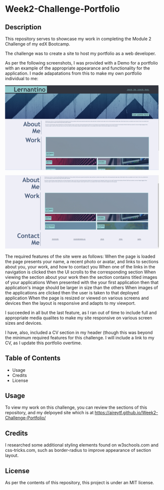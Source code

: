# Week2-Challenge-Portfolio

## Description

This repository serves to showcase my work in completing the Module 2 Challenge of my edX Bootcamp. 

The challenge was to create a site to host my portfolio as a web developer. 

As per the following screenshots, I was provided with a Demo for a portfolio with an example of the appropriate appearance and functionality for the application. I made adapatations from this to make my own portfolio individual to me: 

![Demo1](/images/Screenshot1.png)

![Demo2](/images/Screenshot2.png)

The required features of the site were as follows:
When the page is loaded the page presents your name, a recent photo or avatar, and links to sections about you, your work, and how to contact you
When one of the links in the navigation is clicked then the UI scrolls to the corresponding section
When viewing the section about your work then the section contains titled images of your applications
When presented with the your first application then that application's image should be larger in size than the others
When images of the applications are clicked then the user is taken to that deployed application
When the page is resized or viewed on various screens and devices then the layout is responsive and adapts to my viewport.

I succeeded in all but the last feature, as I ran out of time to include full and appropriate media qualites to make my site responsive on various screen sizes and devices.

I have, also, included a CV section in my header (though this was beyond the minimum required features for this challenge. I will include a link to my CV, as I update this portfolio overtime. 

## Table of Contents 

- Usage
- Credits
- License

## Usage

To view my work on this challenge, you can review the sections of this repository, and my delpoyed site which is at https://aireytf.github.io/Week2-Challenge-Portfolio/ 

## Credits

I researched some additional styling elements found on w3schools.com and css-tricks.com, such as border-radius to improve appearance of section layout. 

## License

As per the contents of this repository, this project is under an MIT license.
